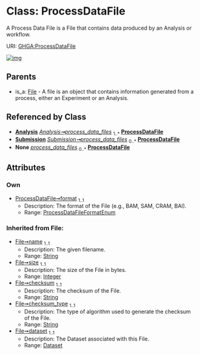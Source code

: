 
# Class: ProcessDataFile


A Process Data File is a File that contains data produced by an Analysis or workflow.

URI: [GHGA:ProcessDataFile](https://w3id.org/GHGA/ProcessDataFile)


[![img](https://yuml.me/diagram/nofunky;dir:TB/class/[Submission],[Analysis]-%20process_data_files%201..*>[ProcessDataFile&#124;format:ProcessDataFileFormatEnum;name(i):string;size(i):integer;checksum(i):string;checksum_type(i):string;alias(i):string],[Submission]++-%20process_data_files%200..*>[ProcessDataFile],[Analysis]-%20process_data_files(i)%200..*>[ProcessDataFile],[Submission]-%20process_data_files(i)%200..*>[ProcessDataFile],[File]^-[ProcessDataFile],[File],[Dataset],[Analysis])](https://yuml.me/diagram/nofunky;dir:TB/class/[Submission],[Analysis]-%20process_data_files%201..*>[ProcessDataFile&#124;format:ProcessDataFileFormatEnum;name(i):string;size(i):integer;checksum(i):string;checksum_type(i):string;alias(i):string],[Submission]++-%20process_data_files%200..*>[ProcessDataFile],[Analysis]-%20process_data_files(i)%200..*>[ProcessDataFile],[Submission]-%20process_data_files(i)%200..*>[ProcessDataFile],[File]^-[ProcessDataFile],[File],[Dataset],[Analysis])

## Parents

 *  is_a: [File](File.md) - A file is an object that contains information generated from a process, either an Experiment or an Analysis.

## Referenced by Class

 *  **[Analysis](Analysis.md)** *[Analysis➞process_data_files](Analysis_process_data_files.md)*  <sub>1..\*</sub>  **[ProcessDataFile](ProcessDataFile.md)**
 *  **[Submission](Submission.md)** *[Submission➞process_data_files](Submission_process_data_files.md)*  <sub>0..\*</sub>  **[ProcessDataFile](ProcessDataFile.md)**
 *  **None** *[process_data_files](process_data_files.md)*  <sub>0..\*</sub>  **[ProcessDataFile](ProcessDataFile.md)**

## Attributes


### Own

 * [ProcessDataFile➞format](ProcessDataFile_format.md)  <sub>1..1</sub>
     * Description: The format of the File (e.g., BAM, SAM, CRAM, BAI).
     * Range: [ProcessDataFileFormatEnum](ProcessDataFileFormatEnum.md)

### Inherited from File:

 * [File➞name](File_name.md)  <sub>1..1</sub>
     * Description: The given filename.
     * Range: [String](types/String.md)
 * [File➞size](File_size.md)  <sub>1..1</sub>
     * Description: The size of the File in bytes.
     * Range: [Integer](types/Integer.md)
 * [File➞checksum](File_checksum.md)  <sub>1..1</sub>
     * Description: The checksum of the File.
     * Range: [String](types/String.md)
 * [File➞checksum_type](File_checksum_type.md)  <sub>1..1</sub>
     * Description: The type of algorithm used to generate the checksum of the File.
     * Range: [String](types/String.md)
 * [File➞dataset](File_dataset.md)  <sub>1..1</sub>
     * Description: The Dataset associated with this File.
     * Range: [Dataset](Dataset.md)
